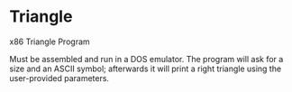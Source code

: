 # Triangle
x86 Triangle Program 

Must be assembled and run in a DOS emulator. The program will ask for a size and an ASCII symbol; afterwards it will print a right triangle using the user-provided parameters.
